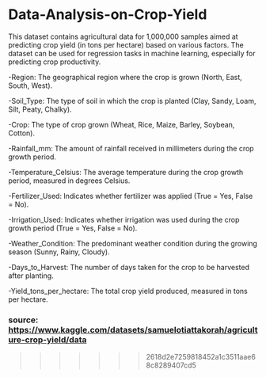 # Data-Analysis-on-Crop-Yield

This dataset contains agricultural data for 1,000,000 samples aimed at predicting crop yield (in tons per hectare) based on various factors. The dataset can be used for regression tasks in machine learning, especially for predicting crop productivity.

-Region: The geographical region where the crop is grown (North, East, South, West).

-Soil_Type: The type of soil in which the crop is planted (Clay, Sandy, Loam, Silt, Peaty, Chalky).

-Crop: The type of crop grown (Wheat, Rice, Maize, Barley, Soybean, Cotton).

-Rainfall_mm: The amount of rainfall received in millimeters during the crop growth period.

-Temperature_Celsius: The average temperature during the crop growth period, measured in degrees Celsius.

-Fertilizer_Used: Indicates whether fertilizer was applied (True = Yes, False = No).

-Irrigation_Used: Indicates whether irrigation was used during the crop growth period (True = Yes, False = No).

-Weather_Condition: The predominant weather condition during the growing season (Sunny, Rainy, Cloudy).

-Days_to_Harvest: The number of days taken for the crop to be harvested after planting.

-Yield_tons_per_hectare: The total crop yield produced, measured in tons per hectare.


### source: https://www.kaggle.com/datasets/samuelotiattakorah/agriculture-crop-yield/data
>>>>>>> 2618d2e7259818452a1c3511aae68c8289407cd5
